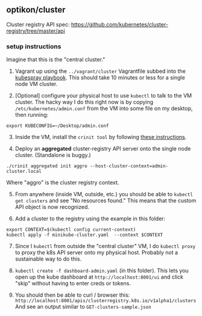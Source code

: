 ## optikon/cluster

Cluster registry API spec: https://github.com/kubernetes/cluster-registry/tree/master/api

### setup instructions

Imagine that this is the "central cluster."

1. Vagrant up using the `../vagrant/cluster` Vagrantfile subbed into the [kubespray playbook](https://github.com/kubernetes-incubator/kubespray). This should take 10 minutes or less for a single node VM cluster.

2. [Optional] configure your physical host to use `kubectl` to talk to the VM cluster. The hacky way I do this right now is by copying `/etc/kubernetes/admin.conf` from the VM into some file on my desktop, then running:

```
export KUBECONFIG=~/Desktop/admin.conf
```

3. Inside the VM, install the `crinit tool` by following [these instructions](https://github.com/kubernetes/cluster-registry/blob/master/docs/userguide.md#deploying-a-cluster-registry).

4. Deploy an **aggregated** cluster-registry API server onto the single node cluster. (Standalone is buggy.)

```
./crinit aggregated init aggro --host-cluster-context=admin-cluster.local
```

Where "aggro" is the cluster registry context.


5. From anywhere (inside VM, outside, etc.) you should be able to `kubectl get clusters` and see "No resources found." This means that the custom API object is now recognized.

6. Add a cluster to the registry using the example in this folder:

```
export CONTEXT=$(kubectl config current-context)
kubectl apply -f minikube-cluster.yaml  --context $CONTEXT
```

7. Since I `kubectl` from outside the "central cluster" VM, I do `kubectl proxy` to proxy the k8s API server onto my physical host. Probably not a sustainable way to do this.

8. `kubectl create -f dashboard-admin.yaml` (in this folder). This lets you open up the kube dashboard at `http://localhost:8001/ui` and click "skip" without having to enter creds or tokens.


9. You should then be able to curl / browser this: `http://localhost:8001/apis/clusterregistry.k8s.io/v1alpha1/clusters`  
And see an output similar to `GET-clusters-sample.json`
